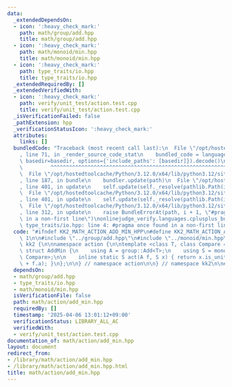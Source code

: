 ```yaml
---
data:
  _extendedDependsOn:
  - icon: ':heavy_check_mark:'
    path: math/group/add.hpp
    title: math/group/add.hpp
  - icon: ':heavy_check_mark:'
    path: math/monoid/min.hpp
    title: math/monoid/min.hpp
  - icon: ':heavy_check_mark:'
    path: type_traits/io.hpp
    title: type_traits/io.hpp
  _extendedRequiredBy: []
  _extendedVerifiedWith:
  - icon: ':heavy_check_mark:'
    path: verify/unit_test/action.test.cpp
    title: verify/unit_test/action.test.cpp
  _isVerificationFailed: false
  _pathExtension: hpp
  _verificationStatusIcon: ':heavy_check_mark:'
  attributes:
    links: []
  bundledCode: "Traceback (most recent call last):\n  File \"/opt/hostedtoolcache/Python/3.12.0/x64/lib/python3.12/site-packages/onlinejudge_verify/documentation/build.py\"\
    , line 71, in _render_source_code_stat\n    bundled_code = language.bundle(stat.path,\
    \ basedir=basedir, options={'include_paths': [basedir]}).decode()\n          \
    \         ^^^^^^^^^^^^^^^^^^^^^^^^^^^^^^^^^^^^^^^^^^^^^^^^^^^^^^^^^^^^^^^^^^^^^^^^^^^^^^^^^\n\
    \  File \"/opt/hostedtoolcache/Python/3.12.0/x64/lib/python3.12/site-packages/onlinejudge_verify/languages/cplusplus.py\"\
    , line 187, in bundle\n    bundler.update(path)\n  File \"/opt/hostedtoolcache/Python/3.12.0/x64/lib/python3.12/site-packages/onlinejudge_verify/languages/cplusplus_bundle.py\"\
    , line 401, in update\n    self.update(self._resolve(pathlib.Path(included), included_from=path))\n\
    \  File \"/opt/hostedtoolcache/Python/3.12.0/x64/lib/python3.12/site-packages/onlinejudge_verify/languages/cplusplus_bundle.py\"\
    , line 401, in update\n    self.update(self._resolve(pathlib.Path(included), included_from=path))\n\
    \  File \"/opt/hostedtoolcache/Python/3.12.0/x64/lib/python3.12/site-packages/onlinejudge_verify/languages/cplusplus_bundle.py\"\
    , line 312, in update\n    raise BundleErrorAt(path, i + 1, \"#pragma once found\
    \ in a non-first line\")\nonlinejudge_verify.languages.cplusplus_bundle.BundleErrorAt:\
    \ type_traits/io.hpp: line 4: #pragma once found in a non-first line\n"
  code: "#ifndef KK2_MATH_ACTION_ADD_MIN_HPP\n#define KK2_MATH_ACTION_ADD_MIN_HPP\
    \ 1\n\n#include \"../group/add.hpp\"\n#include \"../monoid/min.hpp\"\n\nnamespace\
    \ kk2 {\n\nnamespace action {\n\ntemplate <class T, class Compare = std::less<T>>\
    \ struct AddMin {\n    using A = group::Add<T>;\n    using S = monoid::Min<T,\
    \ Compare>;\n\n    inline static S act(A f, S x) { return x.is_unit ? x : S(x.a\
    \ + f.a); }\n};\n\n} // namespace action\n\n} // namespace kk2\n\n#endif // KK2_MATH_ACTION_ADD_MIN_HPP\n"
  dependsOn:
  - math/group/add.hpp
  - type_traits/io.hpp
  - math/monoid/min.hpp
  isVerificationFile: false
  path: math/action/add_min.hpp
  requiredBy: []
  timestamp: '2025-04-06 13:01:12+09:00'
  verificationStatus: LIBRARY_ALL_AC
  verifiedWith:
  - verify/unit_test/action.test.cpp
documentation_of: math/action/add_min.hpp
layout: document
redirect_from:
- /library/math/action/add_min.hpp
- /library/math/action/add_min.hpp.html
title: math/action/add_min.hpp
---
```


